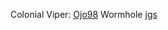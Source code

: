 Colonial Viper: [Ojo98](http://ascii.co.uk/art/spaceships)
Wormhole [jgs](https://www.asciiart.eu/space/other)
